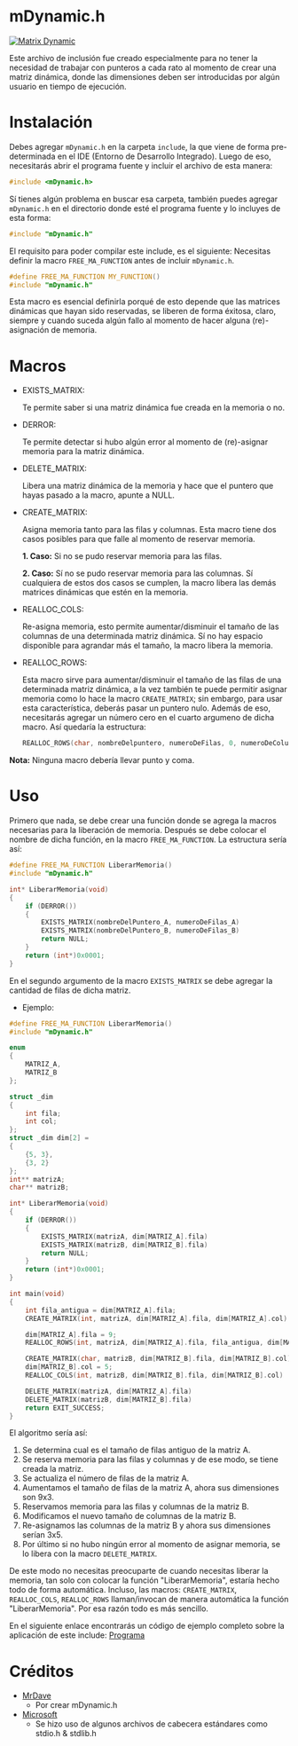 # mDynamic.h
[![Matrix Dynamic](https://shields.southcla.ws/badge/C-mDynamic.h-2f2f2f.svg?style=flat-square)](https://github.com/MrDave1999/mDynamic.h)

Este archivo de inclusión fue creado especialmente para no tener la necesidad de trabajar con punteros a cada rato al momento de crear una matriz dinámica, donde las dimensiones deben ser introducidas por algún usuario en tiempo de ejecución.

# Instalación

Debes agregar `mDynamic.h` en la carpeta `include`, la que viene de forma pre-determinada en el IDE (Entorno de Desarrollo Integrado).
Luego de eso, necesitarás abrir el programa fuente y incluir el archivo de esta manera:
```C
#include <mDynamic.h>
```
Sí tienes algún problema en buscar esa carpeta, también puedes agregar `mDynamic.h` en el directorio donde esté el programa fuente y lo incluyes de esta forma:
```C
#include "mDynamic.h"
```
El requisito para poder compilar este include, es el siguiente: Necesitas definir la macro `FREE_MA_FUNCTION` antes de incluir
`mDynamic.h`.
```C
#define FREE_MA_FUNCTION MY_FUNCTION()
#include "mDynamic.h"
```
Esta macro es esencial definirla porqué de esto depende que las matrices dinámicas que hayan sido reservadas, se liberen de forma éxitosa, claro, siempre y cuando suceda algún fallo al momento de hacer alguna (re)-asignación de memoria.

# Macros

- EXISTS_MATRIX:
  
  Te permite saber si una matriz dinámica fue creada en la memoria o no.
  
- DERROR:

  Te permite detectar si hubo algún error al momento de (re)-asignar memoria para la matriz dinámica.

- DELETE_MATRIX:

  Libera una matriz dinámica de la memoria y hace que el puntero que hayas pasado a la macro, apunte a NULL.

- CREATE_MATRIX:

  Asigna memoria tanto para las filas y columnas. Esta macro tiene dos casos posibles para que falle al momento de reservar memoria.
  
  **1. Caso:** Si no se pudo reservar memoria para las filas.    
  
  **2. Caso:** Sí no se pudo reservar memoria para las columnas.
  Sí cualquiera de estos dos casos se cumplen, la macro libera las demás matrices dinámicas que estén en la memoria.
  
- REALLOC_COLS:
  
  Re-asigna memoria, esto permite aumentar/disminuir el tamaño de las columnas de una determinada matriz dinámica.
  Sí no hay espacio disponible para agrandar más el tamaño, la macro libera la memoria.
  
- REALLOC_ROWS:

  Esta macro sirve para aumentar/disminuir el tamaño de las filas de una determinada matriz dinámica, a la vez también te puede permitir
  asignar memoria como lo hace la macro `CREATE_MATRIX`; sin embargo, para usar esta característica, deberás pasar un puntero nulo.
  Además de eso, necesitarás agregar un número cero en el cuarto argumeno de dicha macro.
  Así quedaría la estructura:
  ```C
  REALLOC_ROWS(char, nombreDelpuntero, numeroDeFilas, 0, numeroDeColumnas)	
  ```
**Nota:** Ninguna macro debería llevar punto y coma.
  
# Uso

Primero que nada, se debe crear una función donde se agrega la macros necesarias para la liberación de memoria. Después se debe colocar el nombre de dicha función, en la macro `FREE_MA_FUNCTION`. 
La estructura sería así:
```C
#define FREE_MA_FUNCTION LiberarMemoria() 
#include "mDynamic.h"

int* LiberarMemoria(void)
{
	if (DERROR())
	{
		EXISTS_MATRIX(nombreDelPuntero_A, numeroDeFilas_A)
		EXISTS_MATRIX(nombreDelPuntero_B, numeroDeFilas_B)
		return NULL;
	}
	return (int*)0x0001;
}
```
En el segundo argumento de la macro `EXISTS_MATRIX` se debe agregar la cantidad de filas de dicha matriz. 

- Ejemplo:

```C
#define FREE_MA_FUNCTION LiberarMemoria() 
#include "mDynamic.h"

enum
{
	MATRIZ_A,
	MATRIZ_B
};

struct _dim
{
	int fila;
	int col;
};
struct _dim dim[2] = 
{
	{5, 3},
	{3, 2}
};
int** matrizA;
char** matrizB;

int* LiberarMemoria(void)
{
	if (DERROR())
	{
		EXISTS_MATRIX(matrizA, dim[MATRIZ_A].fila)
		EXISTS_MATRIX(matrizB, dim[MATRIZ_B].fila)
		return NULL;
	}
	return (int*)0x0001;
}

int main(void)
{
	int fila_antigua = dim[MATRIZ_A].fila;
	CREATE_MATRIX(int, matrizA, dim[MATRIZ_A].fila, dim[MATRIZ_A].col)

	dim[MATRIZ_A].fila = 9;
	REALLOC_ROWS(int, matrizA, dim[MATRIZ_A].fila, fila_antigua, dim[MATRIZ_A].col)

	CREATE_MATRIX(char, matrizB, dim[MATRIZ_B].fila, dim[MATRIZ_B].col)
	dim[MATRIZ_B].col = 5;
	REALLOC_COLS(int, matrizB, dim[MATRIZ_B].fila, dim[MATRIZ_B].col)

	DELETE_MATRIX(matrizA, dim[MATRIZ_A].fila)
	DELETE_MATRIX(matrizB, dim[MATRIZ_B].fila)
	return EXIT_SUCCESS;
}   
```
El algoritmo sería así:
1. Se determina cual es el tamaño de filas antiguo de la matriz A.
2. Se reserva memoria para las filas y columnas y de ese modo, se tiene creada la matriz.
3. Se actualiza el número de filas de la matriz A.
4. Aumentamos el tamaño de filas de la matriz A, ahora sus dimensiones son 9x3.
5. Reservamos memoria para las filas y columnas de la matriz B.
6. Modificamos el nuevo tamaño de columnas de la matriz B.
7. Re-asignamos las columnas de la matriz B y ahora sus dimensiones serían 3x5.
8. Por último si no hubo ningún error al momento de asignar memoria, se lo libera con la macro `DELETE_MATRIX`.

De este modo no necesitas preocuparte de cuando necesitas liberar la memoria, tan solo con colocar la función "LiberarMemoria", estaría hecho todo de forma automática.
Incluso, las macros:
`CREATE_MATRIX`, `REALLOC_COLS`, `REALLOC_ROWS` llaman/invocan de manera automática la función "LiberarMemoria". Por esa razón todo es más sencillo.

En el siguiente enlace encontrarás un código de ejemplo completo sobre la aplicación de este include: [Programa](https://github.com/MrDave1999/mDynamic.h/blob/master/Example/Example.c)

# Créditos

- [MrDave](https://github.com/MrDave1999)
  - Por crear mDynamic.h
- [Microsoft](https://www.microsoft.com/es-ec/)
  - Se hizo uso de algunos archivos de cabecera estándares como stdio.h & stdlib.h
